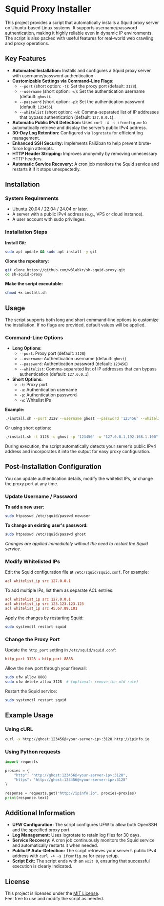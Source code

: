 # Squid Proxy Installer

This project provides a script that automatically installs a Squid proxy server on Ubuntu-based Linux systems. It supports username/password authentication, making it highly reliable even in dynamic IP environments. The script is also packed with useful features for real-world web crawling and proxy operations.

## Key Features

- **Automated Installation:** Installs and configures a Squid proxy server with username/password authentication.
- **Customizable Settings via Command-Line Flags:**
  - `--port` (short option: `-t`): Set the proxy port (default: `3128`).
  - `--username` (short option: `-u`): Set the authentication username (default: `ghost`).
  - `--password` (short option: `-p`): Set the authentication password (default: `123456`).
  - `--whitelist` (short option: `-w`): Comma-separated list of IP addresses that bypass authentication (default: `127.0.0.1`).
- **Automatic Public IPv4 Detection:** Uses `curl -4 -s ifconfig.me` to automatically retrieve and display the server’s public IPv4 address.
- **30-Day Log Retention:** Configured via `logrotate` for efficient log management.
- **Enhanced SSH Security:** Implements Fail2ban to help prevent brute-force login attempts.
- **HTTP Header Stripping:** Improves anonymity by removing unnecessary HTTP headers.
- **Automatic Service Recovery:** A cron job monitors the Squid service and restarts it if it stops unexpectedly.

## Installation

### System Requirements

- Ubuntu 20.04 / 22.04 / 24.04 or later.
- A server with a public IPv4 address (e.g., VPS or cloud instance).
- A user account with sudo privileges.

### Installation Steps

**Install Git:**

```bash
sudo apt update && sudo apt install -y git
```

**Clone the repository:**

```bash
git clone https://github.com/w3labkr/sh-squid-proxy.git
cd sh-squid-proxy
```

**Make the script executable:**

```bash
chmod +x install.sh
```

## Usage

The script supports both long and short command-line options to customize the installation. If no flags are provided, default values will be applied.

### Command-Line Options

- **Long Options:**
  - `--port`: Proxy port (default: `3128`)
  - `--username`: Authentication username (default: `ghost`)
  - `--password`: Authentication password (default: `123456`)
  - `--whitelist`: Comma-separated list of IP addresses that can bypass authentication (default: `127.0.0.1`)
- **Short Options:**
  - `-t`: Proxy port
  - `-u`: Authentication username
  - `-p`: Authentication password
  - `-w`: Whitelist IPs

**Example:**

```bash
./install.sh --port 3128 --username ghost --password '123456' --whitelist "127.0.0.1,192.168.1.100"
```

Or using short options:

```bash
./install.sh -t 3128 -u ghost -p '123456' -w "127.0.0.1,192.168.1.100"
```

During execution, the script automatically detects your server’s public IPv4 address and incorporates it into the output for easy proxy configuration.

## Post-Installation Configuration

You can update authentication details, modify the whitelist IPs, or change the proxy port at any time.

### Update Username / Password

**To add a new user:**

```bash
sudo htpasswd /etc/squid/passwd newuser
```

**To change an existing user's password:**

```bash
sudo htpasswd /etc/squid/passwd ghost
```

*Changes are applied immediately without the need to restart the Squid service.*

### Modify Whitelisted IPs

Edit the Squid configuration file at `/etc/squid/squid.conf`. For example:

```conf
acl whitelist_ip src 127.0.0.1
```

To add multiple IPs, list them as separate ACL entries:

```conf
acl whitelist_ip src 127.0.0.1
acl whitelist_ip src 123.123.123.123
acl whitelist_ip src 45.67.89.101
```

Apply the changes by restarting Squid:

```bash
sudo systemctl restart squid
```

### Change the Proxy Port

Update the `http_port` setting in `/etc/squid/squid.conf`:

```conf
http_port 3128 → http_port 8888
```

Allow the new port through your firewall:

```bash
sudo ufw allow 8888
sudo ufw delete allow 3128  # (optional: remove the old rule)
```

Restart the Squid service:

```bash
sudo systemctl restart squid
```

## Example Usage

### Using cURL

```bash
curl -x http://ghost:123456@<your-server-ip>:3128 http://ipinfo.io
```

### Using Python requests

```python
import requests

proxies = {
    "http": "http://ghost:123456@<your-server-ip>:3128",
    "https": "http://ghost:123456@<your-server-ip>:3128"
}

response = requests.get("http://ipinfo.io", proxies=proxies)
print(response.text)
```

## Additional Information

- **UFW Configuration:** The script configures UFW to allow both OpenSSH and the specified proxy port.
- **Log Management:** Uses logrotate to retain log files for 30 days.
- **Service Recovery:** A cron job continuously monitors the Squid service and automatically restarts it when needed.
- **Public IP Auto-Detection:** The script retrieves your server’s public IPv4 address with `curl -4 -s ifconfig.me` for easy setup.
- **Script Exit:** The script ends with an `exit 0`, ensuring that successful execution is clearly indicated.

## License

This project is licensed under the [MIT License](LICENSE).  
Feel free to use and modify the script as needed.
